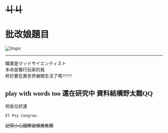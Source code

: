 <font face="微軟正黑體">

# ~~ㄐㄐ~~ 

# 批改娘題目

![Imgur](https://i.imgur.com/frQ0GnB.png)

-----------------------------------------

職業是マッドサイエンティスト  
本命是獨行玩家的我  
終於要在異世界展開生活了嗎?????  

## play with words too 還在研究中    資料結構野太難QQ

祝各位好運  

    El Psy Congroo.

~~記得小心國際盜懶覺集團~~
</font>
